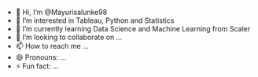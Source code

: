 - 👋 Hi, I’m @Mayurisalunke98
- 👀 I’m interested in Tableau, Python and Statistics
- 🌱 I’m currently learning Data Science and Machine Learning from Scaler
- 💞️ I’m looking to collaborate on ...
- 📫 How to reach me ...
- 😄 Pronouns: ...
- ⚡ Fun fact: ...

<!---
Mayurisalunke98/Mayurisalunke98 is a ✨ special ✨ repository because its `README.md` (this file) appears on your GitHub profile.
You can click the Preview link to take a look at your changes.
--->
